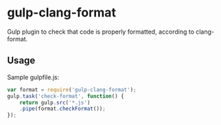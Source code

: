 # gulp-clang-format
Gulp plugin to check that code is properly formatted, according to clang-format.

## Usage

Sample gulpfile.js:

```js
var format = require('gulp-clang-format');
gulp.task('check-format', function() {
	return gulp.src('*.js')
	.pipe(format.checkFormat());
});
```
